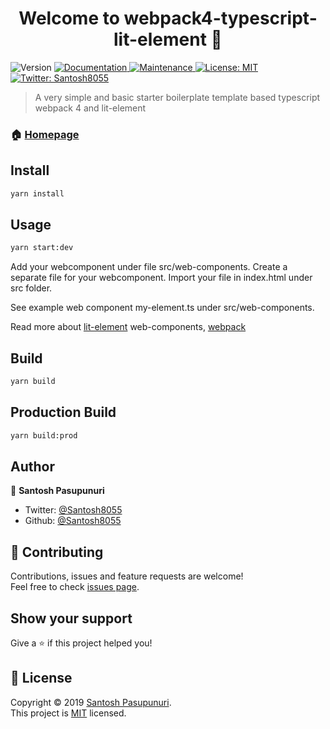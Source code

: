 <h1 align="center">Welcome to webpack4-typescript-lit-element 👋</h1>
<p>
  <img alt="Version" src="https://img.shields.io/badge/version-1.0.0-blue.svg?cacheSeconds=2592000" />
  <a href="https://github.com/Santosh8055/webpack4-typescript-lit-element#readme">
    <img alt="Documentation" src="https://img.shields.io/badge/documentation-yes-brightgreen.svg" target="_blank" />
  </a>
  <a href="https://github.com/Santosh8055/webpack4-typescript-lit-element/graphs/commit-activity">
    <img alt="Maintenance" src="https://img.shields.io/badge/Maintained%3F-yes-green.svg" target="_blank" />
  </a>
  <a href="https://github.com/Santosh8055/webpack4-typescript-lit-element/blob/master/LICENSE">
    <img alt="License: MIT" src="https://img.shields.io/badge/License-MIT-yellow.svg" target="_blank" />
  </a>
  <a href="https://twitter.com/Santosh8055">
    <img alt="Twitter: Santosh8055" src="https://img.shields.io/twitter/follow/Santosh8055.svg?style=social" target="_blank" />
  </a>
</p>

> A very simple and basic starter boilerplate template based typescript webpack 4 and lit-element

### 🏠 [Homepage](https://github.com/Santosh8055/webpack4-typescript-lit-element#readme)

## Install

```sh
yarn install
```

## Usage

```sh
yarn start:dev
```

Add your webcomponent under file src/web-components. Create a separate file for your webcomponent. Import your file in index.html under src folder.

See example web component my-element.ts under src/web-components.

Read more about [lit-element](https://lit-element.polymer-project.org/guide/start) web-components, [webpack](https://webpack.js.org/)

## Build

```sh
yarn build
```

## Production Build

```sh
yarn build:prod
```

## Author

👤 **Santosh Pasupunuri**

- Twitter: [@Santosh8055](https://twitter.com/Santosh8055)
- Github: [@Santosh8055](https://github.com/Santosh8055)

## 🤝 Contributing

Contributions, issues and feature requests are welcome!<br />Feel free to check [issues page](https://github.com/Santosh8055/webpack4-typescript-lit-element/issues).

## Show your support

Give a ⭐️ if this project helped you!

## 📝 License

Copyright © 2019 [Santosh Pasupunuri](https://github.com/Santosh8055).<br />
This project is [MIT](https://github.com/Santosh8055/webpack4-typescript-lit-element/blob/master/LICENSE) licensed.
